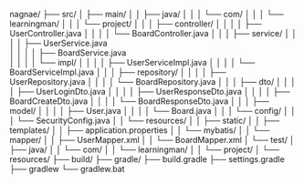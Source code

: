 
nagnae/
├── src/
│   ├── main/
│   │   ├── java/
│   │   │   └── com/
│   │   │       └── learningman/
│   │   │           └── project/
│   │   │               ├── controller/
│   │   │               │   ├── UserController.java
│   │   │               │   └── BoardController.java
│   │   │               ├── service/
│   │   │               │   ├── UserService.java       
│   │   │               │   ├── BoardService.java      
│   │   │               │   └── impl/
│   │   │               │       ├── UserServiceImpl.java
│   │   │               │       └── BoardServiceImpl.java
│   │   │               ├── repository/
│   │   │               │   ├── UserRepository.java
│   │   │               │   └── BoardRepository.java
│   │   │               ├── dto/
│   │   │               │   ├── UserLoginDto.java
│   │   │               │   ├── UserResponseDto.java
│   │   │               │   ├── BoardCreateDto.java
│   │   │               │   └── BoardResponseDto.java
│   │   │               ├── model/
│   │   │               │   ├── User.java
│   │   │               │   └── Board.java
│   │   │               └── config/
│   │   │                   └── SecurityConfig.java
│   │   └── resources/
│   │         ├── static/
│   │         ├── templates/
│   │         ├── application.properties
│   │         └── mybatis/
│   │             └── mapper/
│   │                 ├── UserMapper.xml
│   │                 └── BoardMapper.xml
│   └── test/
│       ├── java/
│       │   └── com/
│       │       └── learningman/
│       │           └── project/
│       └── resources/
├── build/
├── gradle/
├── build.gradle
├── settings.gradle
├── gradlew
└── gradlew.bat